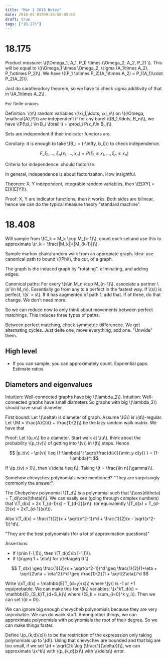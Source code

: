 ```yaml
---
title: "Mar 1 2018 Notes"
date: 2018-03-01T09:36:58-05:00
draft: true
tags: ["18.175"]
---
```


# 18.175

Product measure: \\((\Omega_1, A_1, P_1) \times (\Omega_2, A_2, P_2) \\).
This will be equal to \\((\Omega_1 \times \Omega_2, \sigma (A_1\times A_2), P_1\otimes P_2)\\).
We have \\((P_1 \otimes P_2)(A_1\times A_2) = P_1(A_1)\cdot P_2(A_2)\\).


Just do caratheodory theorem, so we have to check sigma additivity of that in \\(A_1\times A_2\\). 

For finite unions 


Definition: \\(n\\) random variables \\(\xi_1,\ldots, \xi_n\\) on \\((\Omega, \mathcal{A},P)\\)
are independent if for any borel \\((B_1,\ldots, B_n)\\), we have 
\\(P(\xi_i \in B_i \forall i) = \prod_i P(x_i\in B_i)\\).

Sets are independent if their indicator functors are.

Corollary: it is enough to take \\(B_i = (-\infty, b_i]\\) to check independence.

$$ F\_{\xi_1,\ldots,\xi_n}(x_1,\ldots, x_n) = P(\xi_1 \leq x_1 ,\ldots , \xi_n \leq x_n) $$ 

Criteria for independence: should factorize.

In general, independence is about factorizaiton. How insightful.

Theorem: X, Y independent, integrable random variables, then \\(E[XY] = E[X]E[Y]\\).

Proof: X, Y are indicator functions, then it works. Both sides are bilinear, hence
we can do the typical measure theory "standard machine".

# 18.408

Will sample from \\(C_k = M_k \cup M\_{k-1}\\), count each set and use this to 
approximate \\(r_k = \frac{|M_k|}{|M\_{k-1}|}\\)

Sample markov chain/random walk from an appropiate graph. Idea: use canonical path to bound 
\\(\Phi\\), the cut, of a graph. 

The graph is the induced graph by "rotating", eliminating, and adding edges.

Canonical paths: For every \\(s\in M_n \cup M\_{n-1}\\), associate a partner \\(s'\in M_n\\).
Essentially go from any to a perfect in the fastest way. If \\(s\\) is perfect, 
\\(s' = s\\). If it has augmented of path 1, add that. If of three, do that change.
We don't need more.

So we can reduce now to only think about movements between perfect matchings.
This induces three types of paths.

Between perfect matching, check symmetric differenece. We get alternating cycles. Just delte one,
move everything, add one. "Unwide" them.

## High level

* If you can sample, you can approximately count. Expnential gaps. Estimate ratios.

## Diameters and eigenvalues

Intuition: Well-connected graphs have big \\(\lambda_2\\).
Intuition: Well-connected graphs have small diameters
So graphs with big \\(\lambda_2\\) should have small diameter.

First bound: Let \\(\delta\\) is diameter of graph. Assume \\(G\\) is \\(d\\)-regular.
Let \\(M = \frac{A}{2d} + \frac{1}{2}\\) be the lazy random walk matrix.
We have that 

Proof: Let \\(u,v\\) be a diameter. Start walk at \\(u\\), think about the probability
\\(p_t(v)\\) of getting into \\(v\\) in \\(t\\) steps. Hence

$$ |p_t(v) - \pi(v)| \leq (1-\lambda)^t \sqrt{\frac{d(v)}{\min_y d(y)} }  = (1-\lambda)^t $$

If \\(p_t(v) > 0\\), then \\(\delta \leq t\\). Taking \\(t = \frac{\ln n}{\gamma}\\).

Somehow chevychev polynomials were mentioned?
"They are surprisingly commonly the answer".

The Chebychev polynomial \\(T_d\\) is a polynomial such that 
\\(\cos(d\theta) = T_d(\cos(\theta))\\). We can easily see (going through complex numbers)
that \\(T_d(x) = 2x T\_{d-1}(x) - T\_{d-2}(x)\\). (or equivalently 
\\(T_d(x) + T\_{d-2}(x) = 2xT\_{d-1}(x)\\)).

Also \\(T_d(x) = \frac{1}{2}(x + \sqrt{x^2-1})^d + \frac{1}{2}(x - \sqrt{x^2-1})^d\\).

"They are the best polynomials (for a lot of approximation questions)"

Assertions: 

* If \\(x\in [-1,1]\\), then \\(T_d(x)\in [-1,1]\\).
* If \\(x\geq 1 + \eta\\) for \\(\eta\geq 0 \\)

$$ T_d(x) \geq \frac{1}{2}(x + \sqrt{x^2-1})^d \geq 
\frac{1}{2}(1+\eta + \sqrt{2\eta +  \eta^2})^d \geq \frac{1}{2}(1 + \sqrt{2\eta})^d $$

Write \\(xT_d(x) = \mathbb{E}T\_{d+y}(x)\\) where \\(y\\) is -1 or +1 equiprobable.
We can make this for \\(k\\) variables: \\(x^kT_d(x) = \mathbb{E}\_{S_k}T\_{d+S_k}\\)
where \\(S_k = \sum\_{i=0}^k y_i\\). Then we can set \\(d = 0\\).

We can ignore big enough chevycheb polynomials because they are very unprobable.
We can do wack stuff. Among other things, we can approximate polynomials with 
polynomials the root of their degree. So we can make things faster.

Define \\(p\_{k,d}(x)\\) to be the restriction of the expresssion only taking polynomials up to 
\\(d\\). Using that chevychev are bounded and that big are too small,
if we set \\(d = \sqrt{2k \log (\frac{1}{\delta})}\\), we can approximate \\(x^k\\) 
with \\(p\_{k,d}(x)\\) with \\(\delta\\) error.


